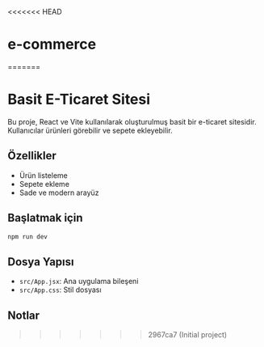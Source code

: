<<<<<<< HEAD
# e-commerce
=======
# Basit E-Ticaret Sitesi

Bu proje, React ve Vite kullanılarak oluşturulmuş basit bir e-ticaret sitesidir. Kullanıcılar ürünleri görebilir ve sepete ekleyebilir.

## Özellikler
- Ürün listeleme
- Sepete ekleme
- Sade ve modern arayüz

## Başlatmak için

```bash
npm run dev
```

## Dosya Yapısı
- `src/App.jsx`: Ana uygulama bileşeni
- `src/App.css`: Stil dosyası

## Notlar
>>>>>>> 2967ca7 (Initial project)
